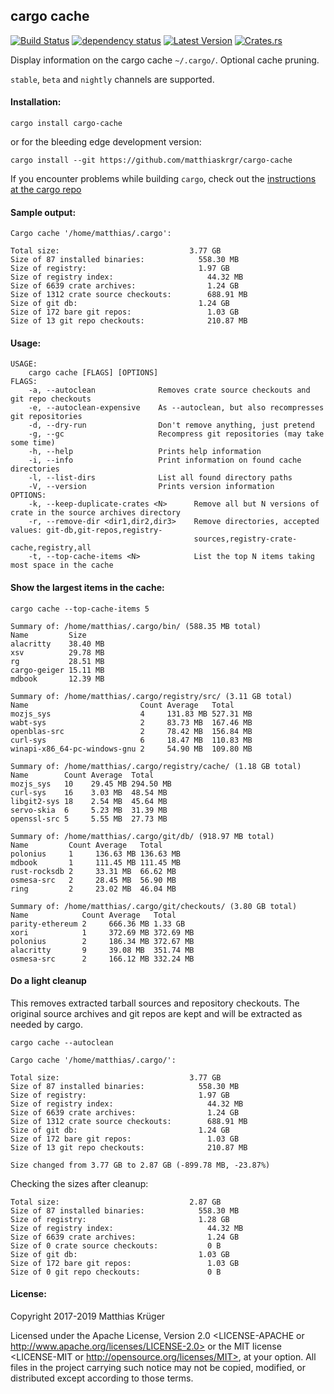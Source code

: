## cargo cache

[![Build Status](https://travis-ci.org/matthiaskrgr/cargo-cache.svg?branch=master)](https://travis-ci.org/matthiaskrgr/cargo-cache)
[![dependency status](https://deps.rs/repo/github/matthiaskrgr/cargo-cache/status.svg)](https://deps.rs/repo/github/matthiaskrgr/cargo-cache)
[![Latest Version](https://img.shields.io/crates/v/cargo-cache.svg)](https://crates.io/crates/cargo-cache)
[![Crates.rs](https://img.shields.io/badge/crates.rs-gray.svg)](https://crates.rs/crates/cargo-cache)

Display information on the cargo cache `~/.cargo/`. Optional cache pruning.

`stable`, `beta` and `nightly` channels are supported.

#### Installation:
```cargo install cargo-cache```

or for the bleeding edge development version:

```cargo install --git https://github.com/matthiaskrgr/cargo-cache```

If you encounter problems while building `cargo`, check out the [instructions
at the cargo repo](https://github.com/rust-lang/cargo#compiling-from-source)

#### Sample output:
````
Cargo cache '/home/matthias/.cargo':

Total size:                             3.77 GB
Size of 87 installed binaries:            558.30 MB
Size of registry:                         1.97 GB
Size of registry index:                     44.32 MB
Size of 6639 crate archives:                1.24 GB
Size of 1312 crate source checkouts:        688.91 MB
Size of git db:                           1.24 GB
Size of 172 bare git repos:                 1.03 GB
Size of 13 git repo checkouts:              210.87 MB
````

#### Usage:
````
USAGE:
    cargo cache [FLAGS] [OPTIONS]
FLAGS:
    -a, --autoclean              Removes crate source checkouts and git repo checkouts
    -e, --autoclean-expensive    As --autoclean, but also recompresses git repositories
    -d, --dry-run                Don't remove anything, just pretend
    -g, --gc                     Recompress git repositories (may take some time)
    -h, --help                   Prints help information
    -i, --info                   Print information on found cache directories
    -l, --list-dirs              List all found directory paths
    -V, --version                Prints version information
OPTIONS:
    -k, --keep-duplicate-crates <N>      Remove all but N versions of crate in the source archives directory
    -r, --remove-dir <dir1,dir2,dir3>    Remove directories, accepted values: git-db,git-repos,registry-
                                         sources,registry-crate-cache,registry,all
    -t, --top-cache-items <N>            List the top N items taking most space in the cache
````

#### Show the largest items in the cache:
````
cargo cache --top-cache-items 5

Summary of: /home/matthias/.cargo/bin/ (588.35 MB total)
Name         Size
alacritty    38.40 MB
xsv          29.78 MB
rg           28.51 MB
cargo-geiger 15.11 MB
mdbook       12.39 MB

Summary of: /home/matthias/.cargo/registry/src/ (3.11 GB total)
Name                         Count Average   Total
mozjs_sys                    4     131.83 MB 527.31 MB
wabt-sys                     2     83.73 MB  167.46 MB
openblas-src                 2     78.42 MB  156.84 MB
curl-sys                     6     18.47 MB  110.83 MB
winapi-x86_64-pc-windows-gnu 2     54.90 MB  109.80 MB

Summary of: /home/matthias/.cargo/registry/cache/ (1.18 GB total)
Name        Count Average  Total
mozjs_sys   10    29.45 MB 294.50 MB
curl-sys    16    3.03 MB  48.54 MB
libgit2-sys 18    2.54 MB  45.64 MB
servo-skia  6     5.23 MB  31.39 MB
openssl-src 5     5.55 MB  27.73 MB

Summary of: /home/matthias/.cargo/git/db/ (918.97 MB total)
Name         Count Average   Total
polonius     1     136.63 MB 136.63 MB
mdbook       1     111.45 MB 111.45 MB
rust-rocksdb 2     33.31 MB  66.62 MB
osmesa-src   2     28.45 MB  56.90 MB
ring         2     23.02 MB  46.04 MB

Summary of: /home/matthias/.cargo/git/checkouts/ (3.80 GB total)
Name            Count Average   Total
parity-ethereum 2     666.36 MB 1.33 GB
xori            1     372.69 MB 372.69 MB
polonius        2     186.34 MB 372.67 MB
alacritty       9     39.08 MB  351.74 MB
osmesa-src      2     166.12 MB 332.24 MB
````
#### Do a light cleanup
This removes extracted tarball sources and repository checkouts.
The original source archives and git repos are kept and will be extracted as needed by cargo.
````
cargo cache --autoclean

Cargo cache '/home/matthias/.cargo/':

Total size:                             3.77 GB
Size of 87 installed binaries:            558.30 MB
Size of registry:                         1.97 GB
Size of registry index:                     44.32 MB
Size of 6639 crate archives:                1.24 GB
Size of 1312 crate source checkouts:        688.91 MB
Size of git db:                           1.24 GB
Size of 172 bare git repos:                 1.03 GB
Size of 13 git repo checkouts:              210.87 MB

Size changed from 3.77 GB to 2.87 GB (-899.78 MB, -23.87%)
````
Checking the sizes after cleanup:
````
Total size:                             2.87 GB
Size of 87 installed binaries:            558.30 MB
Size of registry:                         1.28 GB
Size of registry index:                     44.32 MB
Size of 6639 crate archives:                1.24 GB
Size of 0 crate source checkouts:           0 B
Size of git db:                           1.03 GB
Size of 172 bare git repos:                 1.03 GB
Size of 0 git repo checkouts:               0 B
````

#### License:

Copyright 2017-2019 Matthias Krüger

Licensed under the Apache License, Version 2.0 <LICENSE-APACHE or
http://www.apache.org/licenses/LICENSE-2.0> or the MIT license
<LICENSE-MIT or http://opensource.org/licenses/MIT>, at your
option. All files in the project carrying such notice may not be
copied, modified, or distributed except according to those terms.
